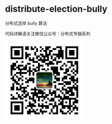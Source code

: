 # distribute-election-bully
分布式选举 bully 算法

代码详解请关注微信公众号：分布式专辑系列

![Image](https://github.com/Justin02180218/distribute-election-bully/blob/master/qrcode_for_gh_8a5b7b90c100_258.jpg)
